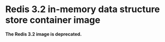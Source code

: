 Redis 3.2 in-memory data structure store container image
====================

**The Redis 3.2 image is deprecated.**